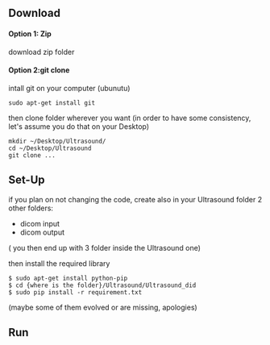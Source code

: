 

## Download 

#### Option 1: Zip

download zip folder

#### Option 2:git clone

intall git on your computer (ubunutu)

```unix 
sudo apt-get install git
```

then clone folder wherever you want (in order to have some consistency, let's assume you do that on your Desktop)

```
mkdir ~/Desktop/Ultrasound/
cd ~/Desktop/Ultrasound
git clone ...
```

## Set-Up

if you plan on not changing the code, create also in your Ultrasound folder 2 other folders: 
- dicom input
- dicom output

( you then end up with 3 folder inside the Ultrasound one)

then install the required library

```unix
$ sudo apt-get install python-pip
$ cd {where is the folder}/Ultrasound/Ultrasound_did
$ sudo pip install -r requirement.txt
```

(maybe some of them evolved or are missing, apologies)

## Run 

